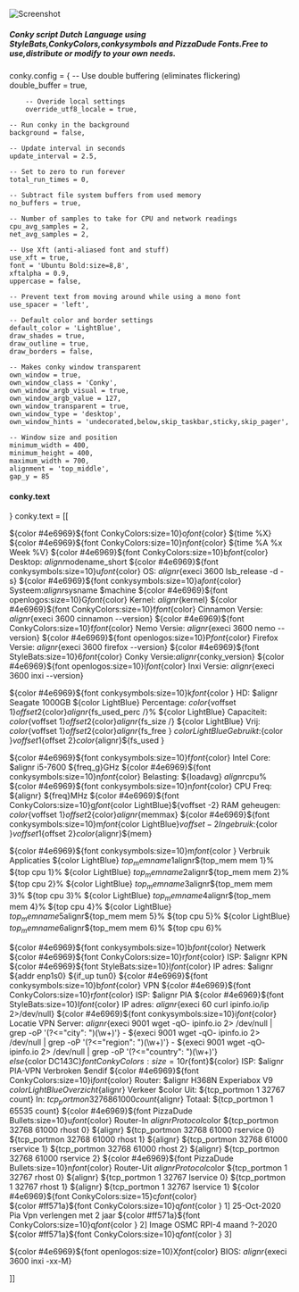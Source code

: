 ![Screenshot](https://i.imgur.com/3FcACYm.png"Screenshot")




##### Conky script Dutch Language using StyleBats,ConkyColors,conkysymbols and PizzaDude Fonts.Free to use,distribute or modify to your own needs.

conky.config = {
	-- Use double buffering (eliminates flickering)
	double_buffer = true,

        -- Overide local settings
        override_utf8_locale = true,

	-- Run conky in the background
	background = false,
  
	-- Update interval in seconds
	update_interval = 2.5,

	-- Set to zero to run forever
	total_run_times = 0,

	-- Subtract file system buffers from used memory
	no_buffers = true,

	-- Number of samples to take for CPU and network readings
	cpu_avg_samples = 2,
	net_avg_samples = 2,

	-- Use Xft (anti-aliased font and stuff)
	use_xft = true,
	font = 'Ubuntu Bold:size=8,8',
	xftalpha = 0.9,
	uppercase = false,
  
	-- Prevent text from moving around while using a mono font
	use_spacer = 'left',
  
	-- Default color and border settings
	default_color = 'LightBlue',
	draw_shades = true,
	draw_outline = true,
	draw_borders = false,

	-- Makes conky window transparent
	own_window = true,
	own_window_class = 'Conky',
	own_window_argb_visual = true,
	own_window_argb_value = 127,
	own_window_transparent = true,
	own_window_type = 'desktop', 
	own_window_hints = 'undecorated,below,skip_taskbar,sticky,skip_pager',
  
	-- Window size and position
	minimum_width = 400,
	minimum_height = 400,
	maximum_width = 700,
    alignment = 'top_middle',
    gap_y = 85
    
#### conky.text    
    
 }
conky.text = [[
                                                           
${color #4e6969}${font ConkyColors:size=10}o${font}${color} ${time %X}
${color #4e6969}${font ConkyColors:size=10}n${font}${color} ${time %A %x Week %V}
${color #4e6969}${font ConkyColors:size=10}b${font}${color}  Desktop: ${alignr}$nodename_short
${color #4e6969}${font conkysymbols:size=10}u${font}${color}  OS: $alignr${execi 3600 lsb_release -d -s}
${color #4e6969}${font conkysymbols:size=10}a${font}${color} Systeem:$alignr$sysname $machine
${color #4e6969}${font openlogos:size=10}G${font}${color}  Kernel: ${alignr}${kernel}
${color #4e6969}${font ConkyColors:size=10}f${font}${color}  Cinnamon Versie: $alignr${execi 3600 cinnamon --version}
${color #4e6969}${font ConkyColors:size=10}f${font}${color}  Nemo Versie: $alignr${execi 3600 nemo --version}
${color #4e6969}${font openlogos:size=10}P${font}${color}  Firefox Versie: $alignr${execi 3600 firefox --version}
${color #4e6969}${font StyleBats:size=10}6${font}${color} Conky Versie:${alignr}${conky_version}
${color #4e6969}${font openlogos:size=10}I${font}${color}  Inxi Versie: $alignr${execi 3600 inxi --version}

${color #4e6969}${font conkysymbols:size=10}k${font}${color } HD: $alignr Seagate 1000GB
${color LightBlue} Percentage: ${color }${voffset 1}${offset 2}${color}${alignr}${fs_used_perc /}%
${color LightBlue} Capaciteit: ${color }${voffset 1}${offset 2}${color}${alignr}${fs_size /}
${color LightBlue} Vrij: ${color }${voffset 1}${offset 2}${color}${alignr}${fs_free }
${color LightBlue} Gebruikt:${color }${voffset 1}${offset 2}${color}${alignr}${fs_used }

${color #4e6969}${font conkysymbols:size=10}f${font}${color}  Intel Core: $alignr i5-7600 ${freq_g}GHz
${color #4e6969}${font conkysymbols:size=10}n${font}${color}  Belasting: ${loadavg} ${alignr}$cpu%
${color #4e6969}${font conkysymbols:size=10}n${font}${color} CPU Freq: ${alignr} ${freq}MHz
${color #4e6969}${font ConkyColors:size=10}g${font}${color LightBlue}${voffset -2} RAM geheugen: ${color  }${voffset 1}${offset 2}${color}${alignr}${memmax}
${color #4e6969}${font conkysymbols:size=10}m${font}${color LightBlue}${voffset -2} In gebruik:${color  }${voffset 1}${offset 2}${color}${alignr}${mem}
 
${color #4e6969}${font conkysymbols:size=10}m${font}${color } Verbruik Applicaties
${color LightBlue} ${top_mem name 1}$alignr${top_mem mem 1}% ${top cpu 1}% 
${color LightBlue} ${top_mem name 2}$alignr${top_mem mem 2}% ${top cpu 2}%
${color LightBlue} ${top_mem name 3}$alignr${top_mem mem 3}% ${top cpu 3}%
${color LightBlue} ${top_mem name 4}$alignr${top_mem mem 4}% ${top cpu 4}%
${color LightBlue} ${top_mem name 5}$alignr${top_mem mem 5}% ${top cpu 5}%
${color LightBlue} ${top_mem name 6}$alignr${top_mem mem 6}% ${top cpu 6}%

${color #4e6969}${font conkysymbols:size=10}b${font}${color} Netwerk
${color #4e6969}${font ConkyColors:size=10}r${font}${color} ISP: $alignr KPN
${color #4e6969}${font StyleBats:size=10}I${font}${color} IP adres: $alignr ${addr enp1s0}
${if_up tun0}
${color #4e6969}${font conkysymbols:size=10}b${font}${color} VPN
${color #4e6969}${font ConkyColors:size=10}r${font}${color} ISP: $alignr PIA
${color #4e6969}${font StyleBats:size=10}I${font}${color} IP adres: ${alignr}${execi 60 curl ipinfo.io/ip 2>/dev/null}
${color #4e6969}${font conkysymbols:size=10}i${font}${color} Locatie VPN Server: $alignr${execi 9001 wget -qO- ipinfo.io 2> /dev/null | grep -oP '(?<="city": ")(\w+)'} - ${execi 9001 wget -qO- ipinfo.io 2> /dev/null | grep -oP '(?<="region": ")(\w+)'} - ${execi 9001 wget -qO- ipinfo.io 2> /dev/null | grep -oP '(?<="country": ")(\w+)'}   
${else}${color DC143C}${font ConkyColors:size=10}r${font}${color} ISP: $alignr PIA-VPN Verbroken
$endif
${color #4e6969}${font ConkyColors:size=10}i${font}${color} Router: $alignr H368N Experiabox V9 
${color LightBlue} Overzicht${alignr} Verkeer
$color Uit: ${tcp_portmon 1 32767 count}  In: ${tcp_portmon 32768 61000 count}${alignr} Totaal: ${tcp_portmon 1 65535 count}
${color #4e6969}${font PizzaDude Bullets:size=10}u${font}${color} Router-In ${alignr} Protocol$color
${tcp_portmon 32768 61000 rhost 0} ${alignr} ${tcp_portmon 32768 61000 rservice 0}
${tcp_portmon 32768 61000 rhost 1} ${alignr} ${tcp_portmon 32768 61000 rservice 1}
${tcp_portmon 32768 61000 rhost 2} ${alignr} ${tcp_portmon 32768 61000 rservice 2}
${color #4e6969}${font PizzaDude Bullets:size=10}n${font}${color} Router-Uit ${alignr}Protocol$color
${tcp_portmon 1 32767 rhost 0} ${alignr} ${tcp_portmon 1 32767 lservice 0}
${tcp_portmon 1 32767 rhost 1} ${alignr} ${tcp_portmon 1 32767 lservice 1}
                                                           ${color #4e6969}${font ConkyColors:size=15}c${font}${color}  
${color #ff571a}${font ConkyColors:size=10}q${font}${color } 1] 25-Oct-2020 Pia Vpn verlengen met 2 jaar 
${color #ff571a}${font ConkyColors:size=10}q${font}${color } 2] Image OSMC RPI-4 maand ?-2020
${color #ff571a}${font ConkyColors:size=10}q${font}${color } 3] 

${color #4e6969}${font openlogos:size=10}X${font}${color} BIOS: ${alignr}${execi 3600 inxi -xx-M}




































































































]]
